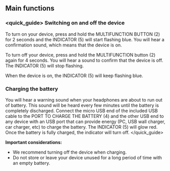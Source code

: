 ## Main functions

### <quick_guide> Switching on and off the device

To turn on your device, press and hold the MULTIFUNCTION BUTTON (2) for 2 seconds and the INDICATOR (5) will start flashing blue. You will hear a confirmation sound, which means that the device is on.

To turn off your device, press and hold the MULTIFUNCTION button (2) again for 4 seconds. You will hear a sound to confirm that the device is off. The INDICATOR (5) will stop flashing.

When the device is on, the INDICATOR (5) will keep flashing blue.

### Charging the battery

You will hear a warning sound when your headphones are about to run out of battery. This sound will be heard every few minutes until the battery is completely discharged. Connect the micro USB end of the included USB cable to the PORT TO CHARGE THE BATTERY (4) and the other USB end to any device with an USB port that can provide energy (PC, USB wall charger, car charger, etc) to charge the battery. The INDICATOR (5) will glow red. Once the battery is fully charged, the indicator will turn off.
</unique> </quick_guide>

**Important considerations:** 

- We recommend turning off the device when charging. 
- Do not store or leave your device unused for a long period of time with an empty battery.


